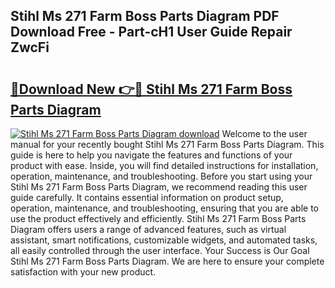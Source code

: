 ## Stihl Ms 271 Farm Boss Parts Diagram PDF Download Free - Part-cH1 User Guide Repair ZwcFi

# <h2><a href="http://dft6ayb.blite.top/?on=Stihl+Ms+271+Farm+Boss+Parts+Diagram">🔗Download New 👉🔴 Stihl Ms 271 Farm Boss Parts Diagram</a></h2>

[![Stihl Ms 271 Farm Boss Parts Diagram download](https://i.imgur.com/lujVjoI.png)](http://dft6ayb.blite.top/?on=Stihl+Ms+271+Farm+Boss+Parts+Diagram)
Welcome to the user manual for your recently bought Stihl Ms 271 Farm Boss Parts Diagram. This guide is here to help you navigate the features and functions of your product with ease. Inside, you will find detailed instructions for installation, operation, maintenance, and troubleshooting. Before you start using your Stihl Ms 271 Farm Boss Parts Diagram, we recommend reading this user guide carefully. It contains essential information on product setup, operation, maintenance, and troubleshooting, ensuring that you are able to use the product effectively and efficiently. Stihl Ms 271 Farm Boss Parts Diagram offers users a range of advanced features, such as virtual assistant, smart notifications, customizable widgets, and automated tasks, all easily controlled through the user interface. Your Success is Our Goal Stihl Ms 271 Farm Boss Parts Diagram. We are here to ensure your complete satisfaction with your new product.

